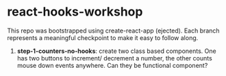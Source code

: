 # react-hooks-workshop
This repo was bootstrapped using create-react-app (ejected).
Each branch represents a meaningful checkpoint to make it easy to follow along. 

1. **step-1-counters-no-hooks**: create two class based components. One has two buttons to increment/ decrement a number, the other counts mouse down events anywhere. Can they be functional component?
